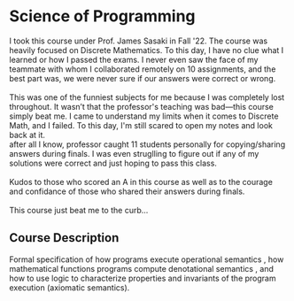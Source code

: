 # Science of Programming
I took this course under Prof. James Sasaki in Fall '22. The course was heavily focused on Discrete Mathematics. To this day, I have no clue what I learned or how I passed the exams. I never even saw the face of my teammate with whom I collaborated remotely on 10 assignments, and the best part was, we were never sure if our answers were correct or wrong. <br><br>This was one of the funniest subjects for me because I was completely lost throughout. It wasn’t that the professor's teaching was bad—this course simply beat me. I came to understand my limits when it comes to Discrete Math, and I failed. To this day, I'm still scared to open my notes and look back at it.<br>after all I know, professor caught 11 students personally for copying/sharing answers during finals. I was even struglling to figure out if any of my solutions were correct and just hoping to pass this class. <br><br>Kudos to those who scored an A in this course as well as to the courage and confidance of those who shared their answers during finals.<br><br>
This course just beat me to the curb...
## Course Description
Formal specification of how programs execute operational semantics , how mathematical functions programs compute denotational semantics , and how to use logic to characterize properties and invariants of the program execution (axiomatic semantics).
